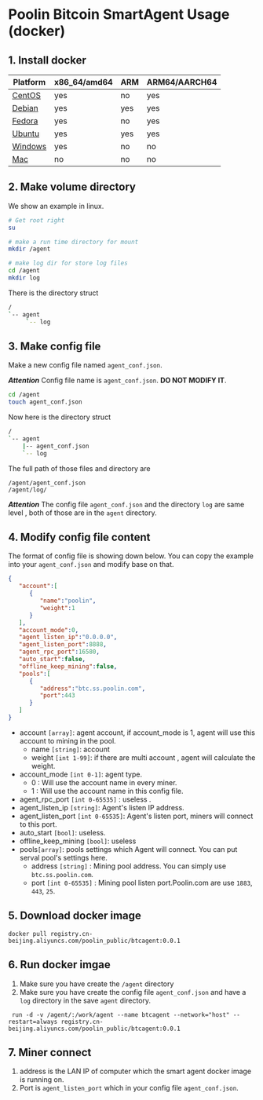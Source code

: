 


# Poolin Bitcoin SmartAgent Usage (docker)

## 1. Install docker


|Platform|x86_64/amd64|ARM|ARM64/AARCH64|
|---|---|---|---|
|[CentOS](https://docs.docker.com/install/linux/docker-ce/centos/)|yes|no|yes|
|[Debian](https://docs.docker.com/install/linux/docker-ce/debian/)|yes|yes|yes|
|[Fedora](https://docs.docker.com/install/linux/docker-ce/fedora/)|yes|no|yes|
|[Ubuntu](https://docs.docker.com/install/linux/docker-ce/ubuntu/)|yes|yes|yes| 
|[Windows](https://docs.docker.com/docker-for-windows/install/)|yes | no | no |
|[Mac](https://docs.docker.com/docker-for-mac/install/) | no | no | no |


## 2. Make volume directory

We show an example in linux.

```bash
# Get root right
su

# make a run time directory for mount
mkdir /agent

# make log dir for store log files
cd /agent
mkdir log
```

There is the directory struct
```bash
/
`-- agent
     `-- log
```

## 3. Make config file
Make a new config file named `agent_conf.json`. 

***Attention*** Config file name is `agent_conf.json`. **DO NOT MODIFY IT**.

```bash
cd /agent
touch agent_conf.json
```

Now here is the directory struct

```bash
/
`-- agent
    |-- agent_conf.json
    `-- log
```
The full path of those files and directory are

```
/agent/agent_conf.json
/agent/log/
```

***Attention*** The config file `agent_conf.json` and the directory `log` are same level , both of those are in the `agent` directory.

## 4. Modify config file content

The format of config file is showing down below. You can copy the example into your  `agent_conf.json` and modify base on that.


```json
{  
   "account":[  
      {  
         "name":"poolin",
         "weight":1
      }
   ],
   "account_mode":0,
   "agent_listen_ip":"0.0.0.0",
   "agent_listen_port":8888,
   "agent_rpc_port":16580,
   "auto_start":false,
   "offline_keep_mining":false,
   "pools":[  
      {  
         "address":"btc.ss.poolin.com",
         "port":443
      }
   ]
}
```


- account `[array]`: agent account, if account_mode is 1, agent will use this account to mining in the pool. 
  - name `[string]`: account 
  - weight `[int 1-99]`: if there are multi account , agent will calculate the weight.
- account_mode `[int 0-1]`: agent type. 
  - 0 : Will use the account name in every miner.
  - 1 : Will use the account name in this config file.
- agent_rpc_port `[int 0-65535]` : useless . 
- agent_listen_ip `[string]`:  Agent's listen IP address. 
- agent_listen_port  `[int 0-65535]`: Agent's listen port, miners will connect to this port.
- auto_start `[bool]`: useless.
- offline_keep_mining  `[bool]`: useless
- pools`[array]`: pools settings which Agent will connect. You can put serval pool's settings here.
  - address `[string]` : Mining pool address. You can simply use `btc.ss.poolin.com`.
  - port `[int 0-65535]` : Mining pool listen port.Poolin.com are use `1883`, `443`, `25`.


## 5. Download docker image 


```docker
docker pull registry.cn-beijing.aliyuncs.com/poolin_public/btcagent:0.0.1
```

## 6. Run docker imgae

1. Make sure you have create the `/agent` directory
2. Make sure you have create the config file `agent_conf.json` and have a `log` directory in the save `agent` directory.

```docker
 run -d -v /agent/:/work/agent --name btcagent --network="host" --restart=always registry.cn-beijing.aliyuncs.com/poolin_public/btcagent:0.0.1
```

## 7. Miner connect

1. address is the LAN IP of computer which the smart agent docker image is running on.
2. Port is `agent_listen_port` which in your config file `agent_conf.json`.
